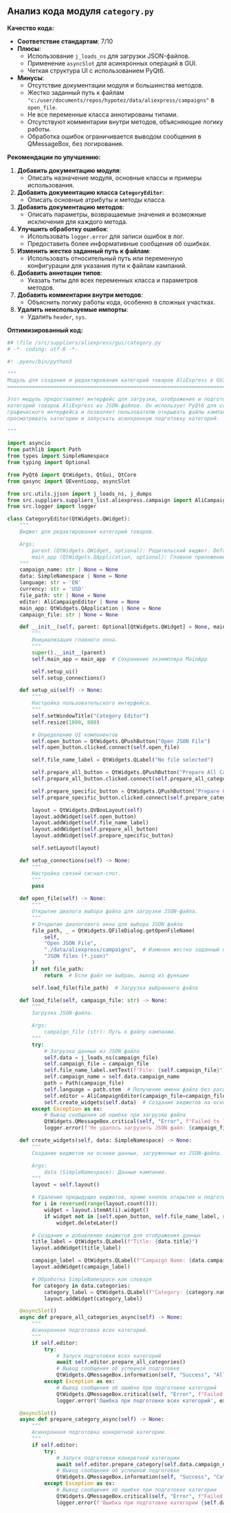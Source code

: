 ## Анализ кода модуля `category.py`

**Качество кода:**

- **Соответствие стандартам**: 7/10
- **Плюсы**:
  - Использование `j_loads_ns` для загрузки JSON-файлов.
  - Применение `asyncSlot` для асинхронных операций в GUI.
  - Четкая структура UI с использованием PyQt6.
- **Минусы**:
  - Отсутствие документации модуля и большинства методов.
  - Жестко заданный путь к файлам `"c:/user/documents/repos/hypotez/data/aliexpress/campaigns"` в `open_file`.
  - Не все переменные класса аннотированы типами.
  - Отсутствуют комментарии внутри методов, объясняющие логику работы.
  - Обработка ошибок ограничивается выводом сообщения в QMessageBox, без логирования.

**Рекомендации по улучшению:**

1.  **Добавить документацию модуля**:
    - Описать назначение модуля, основные классы и примеры использования.
2.  **Добавить документацию класса `CategoryEditor`**:
    - Описать основные атрибуты и методы класса.
3.  **Добавить документацию методов**:
    - Описать параметры, возвращаемые значения и возможные исключения для каждого метода.
4.  **Улучшить обработку ошибок**:
    - Использовать `logger.error` для записи ошибок в лог.
    - Предоставить более информативные сообщения об ошибках.
5.  **Изменить жестко заданный путь к файлам**:
    - Использовать относительный путь или переменную конфигурации для указания пути к файлам кампаний.
6.  **Добавить аннотации типов**:
    - Указать типы для всех переменных класса и параметров методов.
7.  **Добавить комментарии внутри методов**:
    - Объяснить логику работы кода, особенно в сложных участках.
8.  **Удалить неиспользуемые импорты**:
    - Удалить `header`, `sys`.

**Оптимизированный код:**

```python
## \file /src/suppliers/aliexpress/gui/category.py
# -*- coding: utf-8 -*-

#! .pyenv/bin/python3

"""
Модуль для создания и редактирования категорий товаров AliExpress в GUI.
========================================================================

Этот модуль предоставляет интерфейс для загрузки, отображения и подготовки
категорий товаров AliExpress из JSON-файлов. Он использует PyQt6 для создания
графического интерфейса и позволяет пользователю открывать файлы кампаний,
просматривать категории и запускать асинхронную подготовку категорий.

"""

import asyncio
from pathlib import Path
from types import SimpleNamespace
from typing import Optional

from PyQt6 import QtWidgets, QtGui, QtCore
from qasync import QEventLoop, asyncSlot

from src.utils.jjson import j_loads_ns, j_dumps
from src.suppliers.suppliers_list.aliexpress.campaign import AliCampaignEditor
from src.logger import logger

class CategoryEditor(QtWidgets.QWidget):
    """
    Виджет для редактирования категорий товаров.

    Args:
        parent (QtWidgets.QWidget, optional): Родительский виджет. Defaults to None.
        main_app (QtWidgets.QApplication, optional): Главное приложение. Defaults to None.
    """
    campaign_name: str | None = None
    data: SimpleNamespace | None = None
    language: str = 'EN'
    currency: str = 'USD'
    file_path: str | None = None
    editor: AliCampaignEditor | None = None
    main_app: QtWidgets.QApplication | None = None
    campaign_file: str | None = None

    def __init__(self, parent: Optional[QtWidgets.QWidget] = None, main_app: Optional[QtWidgets.QApplication] = None) -> None:
        """
        Инициализация главного окна.
        """
        super().__init__(parent)
        self.main_app = main_app  # Сохранение экземпляра MainApp

        self.setup_ui()
        self.setup_connections()

    def setup_ui(self) -> None:
        """
        Настройка пользовательского интерфейса.
        """
        self.setWindowTitle("Category Editor")
        self.resize(1800, 800)

        # Определение UI компонентов
        self.open_button = QtWidgets.QPushButton("Open JSON File")
        self.open_button.clicked.connect(self.open_file)

        self.file_name_label = QtWidgets.QLabel("No file selected")

        self.prepare_all_button = QtWidgets.QPushButton("Prepare All Categories")
        self.prepare_all_button.clicked.connect(self.prepare_all_categories_async)

        self.prepare_specific_button = QtWidgets.QPushButton("Prepare Category")
        self.prepare_specific_button.clicked.connect(self.prepare_category_async)

        layout = QtWidgets.QVBoxLayout(self)
        layout.addWidget(self.open_button)
        layout.addWidget(self.file_name_label)
        layout.addWidget(self.prepare_all_button)
        layout.addWidget(self.prepare_specific_button)

        self.setLayout(layout)

    def setup_connections(self) -> None:
        """
        Настройка связей сигнал-слот.
        """
        pass

    def open_file(self) -> None:
        """
        Открытие диалога выбора файла для загрузки JSON-файла.
        """
        # Открытие диалогового окна для выбора JSON файла
        file_path, _ = QtWidgets.QFileDialog.getOpenFileName(
            self,
            "Open JSON File",
            "./data/aliexpress/campaigns",  # Изменен жестко заданный путь на относительный
            "JSON files (*.json)"
        )
        if not file_path:
            return  # Если файл не выбран, выход из функции

        self.load_file(file_path)  # Загрузка выбранного файла

    def load_file(self, campaign_file: str) -> None:
        """
        Загрузка JSON-файла.

        Args:
            campaign_file (str): Путь к файлу кампании.
        """
        try:
            # Загрузка данных из JSON файла
            self.data = j_loads_ns(campaign_file)
            self.campaign_file = campaign_file
            self.file_name_label.setText(f"File: {self.campaign_file}")
            self.campaign_name = self.data.campaign_name
            path = Path(campaign_file)
            self.language = path.stem  # Получение имени файла без расширения
            self.editor = AliCampaignEditor(campaign_file=campaign_file)
            self.create_widgets(self.data)  # Создание виджетов на основе загруженных данных
        except Exception as ex:
            # Вывод сообщения об ошибке при загрузке файла
            QtWidgets.QMessageBox.critical(self, "Error", f"Failed to load JSON file: {ex}")
            logger.error(f'Не удалось загрузить JSON файл: {campaign_file}', ex, exc_info=True)

    def create_widgets(self, data: SimpleNamespace) -> None:
        """
        Создание виджетов на основе данных, загруженных из JSON-файла.

        Args:
            data (SimpleNamespace): Данные кампании.
        """
        layout = self.layout()

        # Удаление предыдущих виджетов, кроме кнопок открытия и подготовки
        for i in reversed(range(layout.count())):
            widget = layout.itemAt(i).widget()
            if widget not in [self.open_button, self.file_name_label, self.prepare_all_button, self.prepare_specific_button]:
                widget.deleteLater()

        # Создание и добавление виджетов для отображения данных
        title_label = QtWidgets.QLabel(f"Title: {data.title}")
        layout.addWidget(title_label)

        campaign_label = QtWidgets.QLabel(f"Campaign Name: {data.campaign_name}")
        layout.addWidget(campaign_label)

        # Обработка SimpleNamespace как словаря
        for category in data.categories:
            category_label = QtWidgets.QLabel(f"Category: {category.name}")
            layout.addWidget(category_label)

    @asyncSlot()
    async def prepare_all_categories_async(self) -> None:
        """
        Асинхронная подготовка всех категорий.
        """
        if self.editor:
            try:
                # Запуск подготовки всех категорий
                await self.editor.prepare_all_categories()
                # Вывод сообщения об успешной подготовке
                QtWidgets.QMessageBox.information(self, "Success", "All categories prepared successfully.")
            except Exception as ex:
                # Вывод сообщения об ошибке при подготовке категорий
                QtWidgets.QMessageBox.critical(self, "Error", f"Failed to prepare all categories: {ex}")
                logger.error('Ошибка при подготовке всех категорий', ex, exc_info=True)

    @asyncSlot()
    async def prepare_category_async(self) -> None:
        """
        Асинхронная подготовка конкретной категории.
        """
        if self.editor:
            try:
                # Запуск подготовки конкретной категории
                await self.editor.prepare_category(self.data.campaign_name)
                # Вывод сообщения об успешной подготовке
                QtWidgets.QMessageBox.information(self, "Success", "Category prepared successfully.")
            except Exception as ex:
                # Вывод сообщения об ошибке при подготовке категории
                QtWidgets.QMessageBox.critical(self, "Error", f"Failed to prepare category: {ex}")
                logger.error(f'Ошибка при подготовке категории {self.data.campaign_name}', ex, exc_info=True)